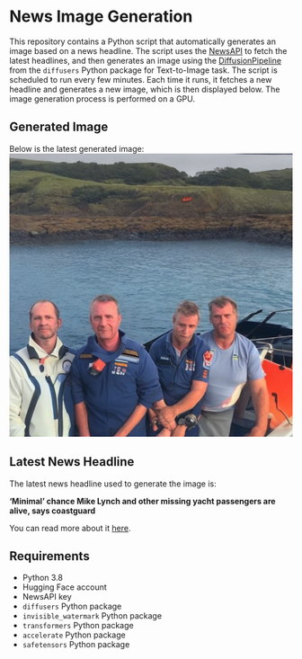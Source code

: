 # News Image Generation
This repository contains a Python script that automatically generates an image based on a news headline. The script uses the [NewsAPI](https://newsapi.org/) to fetch the latest headlines, and then generates an image using the [DiffusionPipeline](https://github.com/huggingface/diffusers) from the `diffusers` Python package for Text-to-Image task.
The script is scheduled to run every few minutes. Each time it runs, it fetches a new headline and generates a new image, which is then displayed below. The image generation process is performed on a GPU.

## Generated Image
Below is the latest generated image:
![Generated Image](image.png)

## Latest News Headline
The latest news headline used to generate the image is:

**‘Minimal’ chance Mike Lynch and other missing yacht passengers are alive, says coastguard**

You can read more about it [here](https://news.google.com/rss/articles/CBMicEFVX3lxTE55U2NTNTFNV3MwVldwUkZCeTUyUXpFb0dnOUNnZHlXeUZCVGw2RHRnTlh3enZhUlFYN2pxamVqMThqS2hxUFYyemd6VUNvZGJfRnl6VExzenF3UnhwNkF0U3E3UkZhOEd3MGViZmVpYXM?oc=5).

## Requirements
- Python 3.8
- Hugging Face account
- NewsAPI key
- `diffusers` Python package
- `invisible_watermark` Python package
- `transformers` Python package
- `accelerate` Python package
- `safetensors` Python package
